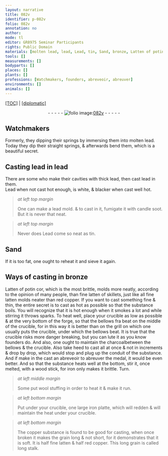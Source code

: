 ```yaml
---
layout: narrative
title: 082v
identifier: p-082v
folio: 082v
annotation: no
author:
mode: tl
editor: GR8975 Seminar Participants
rights: Public Domain
materials: [molten lead, lead, Lead, tin, Sand, bronze, Latten of potin, latten of skillets, fine latten, red copper, smoke, bellows, platte, copper]
tools: []
measurements: []
bodyparts: []
places: []
plants: []
professions: [Watchmakers, founders, abreveoir, abreuver]
environments: []
animals: []
---
```


<p><a href="{{ site.baseurl }}/translation/">[TOC]</a> | <a href="{{ site.baseurl }}/texts/p-082v_tc/" target="_blank">[diplomatic]</a></p><div class="folio" align="center">- - - - - <a href="http://gallica.bnf.fr/ark:/12148/btv1b9059316c/f170.item" target="_blank"><img src="https://cu-mkp.github.io/2017-workshop-edition/assets/photo-icon.png" alt="folio image: " style="display:inline-block; margin-bottom:-3px;"/>082v</a> - - - - - </div>  
  

## <span class="pro">Watchmakers</span>

 
Formerly, they dipping their springs by immersing them into <span class="m">molten lead</span>. Today they dip their straight springs, & afterwards bend them, which is a beautiful secret.
 
 
  

## Casting <span class="m">lead</span> in <span class="m">lead</span>

 
There are some who make their cavities with thick <span class="m">lead</span>, then cast <span class="m">lead</span> in them.<br/> <span class="m">Lead</span> when not cast hot enough, is white, & blacker when cast well hot.
 
> *at left top margin*
> 
> 
>   One can make a <span class="m">lead</span> mold. & to cast in it, fumigate it with candle soot. But it is never that neat.
 
> *at left top margin*
> 
> 
>   Never does <span class="m">Lead</span> come so neat as <span class="m">tin</span>.
 
 
  

## <span class="m">Sand</span>

 
If it is too fat, one ought to reheat it and sieve it again.
 
 
  

## Ways of casting in <span class="m">bronze</span>

 
<span class="m">Latten of  potin</span> <span class="del">cor</span>, which is the most brittle, molds more neatly, according to the opinion of many people, than fine <span class="m">latten of skillets</span>, just like all <span class="m">fine latten</span> molds neater than <span class="m">red copper</span>. If you want to cast something fine & thin, the entire secret is to cast as hot as possible so that the substance boils. You will recognize that it is hot enough when it <span class="m">smoke</span>s a lot and while stirring it throws sparks. To heat well, place your crucible as low as possible & at the very bottom of the forge, so that the <span class="m">bellows</span> <span class="del">fra</span> beat on the middle of the crucible, for in this way it is better than on the grill on which one <span class="add">usually</span> puts the crucible, under which the bellows beat. It is true that the crucible risks more danger breaking, but you can lute it as you know <span class="pro">founders</span> do. And also, one ought to maintain <span class="add">the charcoal</span>between the bellows & the crucible. Also take heed to cast all at once & not in increments & drop by drop, which would stop and plug up the conduit of the substance. And if make in the cast an <span class="pro">abreveoir</span> to <span class="pro">abreuver</span> the medal, it would be even better. And so that the substance heats well at the bottom, stir it, once melted, with a wood stick, for iron only makes it brittle. Turn.
 
> *at left middle margin*
> 
> 
>   Some put wool stuffing in order to heat it & make it run.
 
> *at left bottom margin*
> 
> 
>   Put under your crucible, one large iron <span class="m">platte</span>, which will redden & will maintain the heat under your crucible.
 
> *at left bottom margin*
> 
> 
>   The <span class="m">copper</span> substance is found to be good for casting, when once broken it makes the grain long & not short, for it demonstrates that it is soft. It is half <span class="m">fine latten</span> & half <span class="m">red copper</span>. This long grain is called long stalk.
 
